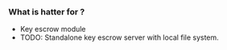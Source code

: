 ### What is hatter for ? ###

* Key escrow module
* TODO: Standalone key escrow server with local file system.